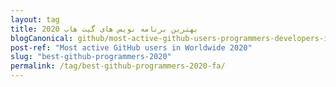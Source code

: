 ```yaml
---
layout: tag
title: بهترین برنامه نویس های گیت هاب 2020
blogCanonical: github/most-active-github-users-programmers-developers-in-worldwide-fa/
post-ref: "Most active GitHub users in Worldwide 2020"
slug: "best-github-programmers-2020"
permalink: /tag/best-github-programmers-2020-fa/
---
```

